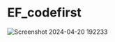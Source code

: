 # EF_codefirst
![Screenshot 2024-04-20 192233](https://github.com/levansy25012003/EF_codefirst/assets/103136244/b31a488e-c318-43ff-9fbb-0e9edacd38c0)
